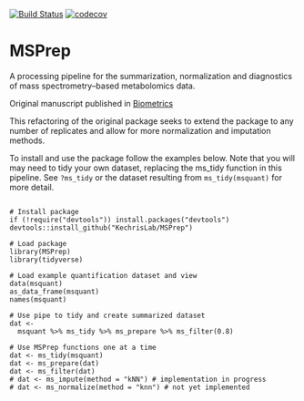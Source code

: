
[![Build Status](https://travis-ci.org/KechrisLab/MSPrep.svg?branch=master)](https://travis-ci.org/KechrisLab/MSPrep)
[![codecov](https://codecov.io/gh/KechrisLab/MSPrep/branch/master/graph/badge.svg)](https://codecov.io/gh/KechrisLab/MSPrep)


# MSPrep 

A processing pipeline for the summarization, normalization and diagnostics of
mass spectrometry–based metabolomics data.

Original manuscript published in
[Biometrics](https://academic.oup.com/bioinformatics/article/30/1/133/236721)

This refactoring of the original package seeks to extend the package to any number
of replicates and allow for more normalization and imputation methods.

To install and use the package follow the examples below.  Note that you will
may need to tidy your own dataset, replacing the ms_tidy function in this
pipeline.  See `?ms_tidy` or the dataset resulting from `ms_tidy(msquant)` for
more detail.

```{r, install-and-example}

# Install package
if (!require("devtools")) install.packages("devtools")
devtools::install_github("KechrisLab/MSPrep")

# Load package
library(MSPrep)
library(tidyverse)

# Load example quantification dataset and view 
data(msquant)
as_data_frame(msquant)
names(msquant)

# Use pipe to tidy and create summarized dataset
dat <- 
  msquant %>% ms_tidy %>% ms_prepare %>% ms_filter(0.8)

# Use MSPrep functions one at a time
dat <- ms_tidy(msquant)
dat <- ms_prepare(dat)
dat <- ms_filter(dat)
# dat <- ms_impute(method = "kNN") # implementation in progress
# dat <- ms_normalize(method = "knn") # not yet implemented


```
